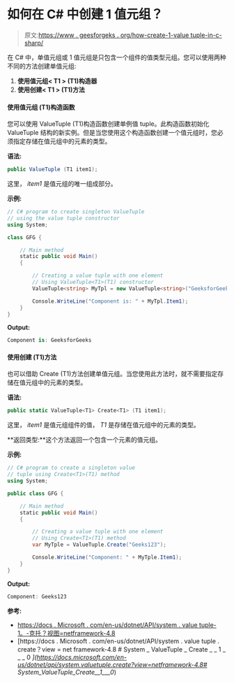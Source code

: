 # 如何在 C# 中创建 1 值元组？

> 原文:[https://www . geesforgeks . org/how-create-1-value tuple-in-c-sharp/](https://www.geeksforgeeks.org/how-to-create-1-valuetuple-in-c-sharp/)

在 C# 中，单值元组或 1 值元组是只包含一个组件的值类型元组。您可以使用两种不同的方法创建单值元组:

1.  **使用值元组< T1 > (T1)构造器**
2.  **使用创建< T1 > (T1)方法**

#### 使用值元组 <t1>(T1)构造函数</t1>

您可以使用 ValueTuple <t1>(T1)构造函数创建单例值 tuple。此构造函数初始化 ValueTuple <t1>结构的新实例。但是当您使用这个构造函数创建一个值元组时，您必须指定存储在值元组中的元素的类型。</t1></t1>

**语法:**

```cs
public ValueTuple (T1 item1);
```

这里， *item1* 是值元组的唯一组成部分。

**示例:**

```cs
// C# program to create singleton ValueTuple
// using the value tuple constructor
using System;

class GFG {

    // Main method
    static public void Main()
    {

        // Creating a value tuple with one element
        // Using ValueTuple<T1>(T1) constructor
        ValueTuple<string> MyTpl = new ValueTuple<string>("GeeksforGeeks");

        Console.WriteLine("Component is: " + MyTpl.Item1);
    }
}
```

**Output:**

```cs
Component is: GeeksforGeeks

```

#### 使用创建 <t1>(T1)方法</t1>

也可以借助 Create <t1>(T1)方法创建单值元组。当您使用此方法时，就不需要指定存储在值元组中的元素的类型。</t1>

**语法:**

```cs
public static ValueTuple<T1> Create<T1> (T1 item1);
```

这里， *item1* 是值元组组件的值， *T1* 是存储在值元组中的元素的类型。

**返回类型:**这个方法返回一个包含一个元素的值元组。

**示例:**

```cs
// C# program to create a singleton value 
// tuple using Create<T1>(T1) method
using System;

public class GFG {

    // Main method
    static public void Main()
    {

        // Creating a value tuple with one element
        // Using Create<T1>(T1) method
        var MyTple = ValueTuple.Create("Geeks123");

        Console.WriteLine("Component: " + MyTple.Item1);
    }
}
```

**Output:**

```cs
Component: Geeks123

```

**参考:**

*   [https://docs . Microsoft . com/en-us/dotnet/API/system . value tuple-1。-克托？视图=netframework-4.8](https://docs.microsoft.com/en-us/dotnet/api/system.valuetuple-1.-ctor?view=netframework-4.8)
*   [https://docs . Microsoft . com/en-us/dotnet/API/system . value tuple . create？view = net framework-4.8 # System _ ValueTuple _ Create _ _ 1 _ _ _ 0 _](https://docs.microsoft.com/en-us/dotnet/api/system.valuetuple.create?view=netframework-4.8# System_ValueTuple_Create__1___0_)